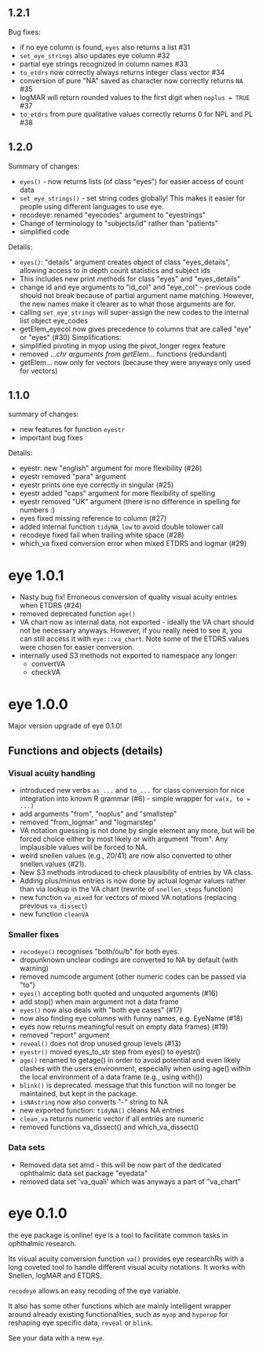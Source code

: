 ## 1.2.1
Bug fixes: 
- if no eye column is found, `eyes` also returns a list #31
- `set_eye_strings` also updates eye column #32 
- partial eye strings recognized in column names #33
- `to_etdrs` now correctly always returns integer class vector #34
- conversion of pure "NA" saved as character now correctly returns `NA` #35
- logMAR will return rounded values to the first digit when `noplus = TRUE` #37
- `to_etdrs` from pure qualitative values correctly returns 0 for NPL and PL #38

## 1.2.0
Summary of changes: 
- `eyes()` - now returns lists (of class "eyes") for easier access of count data
- `set_eye_strings()` - set string codes globally! This makes it easier for people using different languages to use eye.
- recodeye: renamed "eyecodes" argument to "eyestrings"
- Change of terminology to "subjects/id" rather than "patients" 
- simplified code

Details: 
- `eyes()`: "details" argument creates object of class "eyes_details", allowing access to in depth count statistics and subject ids 
- This includes new print methods for class "eyes" and "eyes_details"
- change id and eye arguments to "id_col" and "eye_col" - previous code should not break because of partial argument name matching. However, the new names make it clearer as to what those arguments are for.
- calling `set_eye_strings` will super-assign the new codes to the internal
list object eye_codes
- getElem_eyecol now gives precedence to columns that are called "eye" or "eyes" (#30)
Simplifications:
- simplified pivoting in myop using the pivot_longer regex feature
- removed ..._chr arguments from getElem_... functions (redundant)
- getElem... now only for vectors (because they were anyways only used for vectors)

## 1.1.0  
summary of changes: 
- new features for function `eyestr`
- important bug fixes

Details: 
- eyestr: new "english" argument for more flexibility (#26)
- eyestr removed "para" argument 
- eyestr prints one eye correctly in singular (#25)
- eyestr added "caps" argument for more flexibility of spelling
- eyestr removed "UK" argument (there is no difference in spelling for numbers :)
- eyes fixed missing reference to column (#27)
- added internal function `tidyNA_low` to avoid double tolower call
- recodeye fixed fail when trailing white space (#28)
- which_va fixed conversion error when mixed ETDRS and logmar (#29)

# eye 1.0.1
- Nasty bug fix! Erroneous conversion of quality visual acuity entries when ETDRS (#24)
- removed deprecated function `age()`
- VA chart now as internal data, not exported - ideally the VA chart should not
be necessary anyways. However, if you really need to see it, you can still access it with `eye:::va_chart`. Note some of the ETDRS values were chosen for easier conversion. 
- internally used S3 methods not exported to namespace any longer:
  - convertVA 
  - checkVA
  
# eye 1.0.0
Major version upgrade of eye 0.1.0!

## Functions and objects (details)
### Visual acuity handling
* introduced new verbs `as_...` and `to_...` for class conversion for nice integration into known R grammar (#6) - simple wrapper for `va(x, to = ...)`
* add arguments "from", "noplus" and "smallstep"
* removed "from_logmar" and "logmarstep"
* VA notation guessing is not done by single element any more, but will be forced choice either by most likely or with argument "from". Any implausible values will be forced to NA.
* weird snellen values (e.g., 20/41) are now also converted to other snellen values (#21). 
* New S3 methods introduced to check plausibility of entries by VA class. 
* Adding plus/minus entries is now done by actual logmar values rather than via lookup in the VA chart (rewrite of `snellen_steps` function)
* new function `va_mixed` for vectors of mixed VA notations (replacing previous `va_dissect`)
* new function `cleanVA`

### Smaller fixes
* `recodeye()` recognises "both/ou/b" for both eyes. 
* dropunknown unclear codings are converted to NA by default (with warning)
* removed numcode argument (other numeric codes can be passed via "to")
* `eyes()` accepting both quoted and unquoted arguments (#16)
* add stop() when main argument not a data frame
* `eyes()` now also deals with "both eye cases" (#17)
* now also finding eye columns with funny names, e.g. EyeName (#18) 
* eyes now returns meaningful result on empty data frames) (#19)
* removed "report" argument 
* `reveal()` does not drop unused group levels (#13)
* `eyestr()` moved eyes_to_str step from eyes() to eyestr()
* `age()` renamed to getage() in order to avoid potential and even likely clashes with the users environment, especially when using age() within the local environment of a data frame (e.g., using with())
* `blink()` is deprecated. message that this function will no longer be maintained, but kept in the package. 
* `isNAstring` now also converts "-" string to NA
* new exported function: `tidyNA()` cleans NA entries
* `clean_va` returns numeric vector if all entries are numeric
* removed functions va_dissect() and which_va_dissect()

### Data sets
* Removed data set amd - this will be now part of the dedicated ophthalmic data set package "eyedata"
* removed data set 'va_quali' which was anyways a part of "va_chart"

# eye 0.1.0
the eye package is online!
eye is a tool to facilitate common tasks in ophthalmic research.

Its visual acuity conversion function `va()` provides eye researchRs with a long coveted tool to handle different visual acuity notations. It works with Snellen, logMAR and ETDRS.

`recodeye` allows an easy recoding of the eye variable.

It also has some other functions which are mainly intelligent wrapper around already existing functionalities, such as `myop` and `hyperop` for reshaping eye specific data, `reveal` or `blink`.

See your data with a new `eye`.
